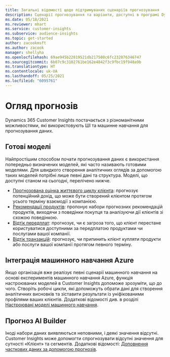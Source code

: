 ```yaml
---
title: Загальні відомості щодо підтримуваних сценаріїв прогнозування
description: Сценарії прогнозування та варіанти, доступні в програмі Dynamics 365 Customer Insights.
ms.date: 05/18/2021
ms.reviewer: mhart
ms.service: customer-insights
ms.subservice: audience-insights
ms.topic: get-started
author: zacookmsft
ms.author: zacook
manager: shellyha
ms.openlocfilehash: 69ae945b22819521db217508c6fc232876346747
ms.sourcegitcommit: 6b07c9c3102761be162e4842f3c9fbc19f948a9b
ms.translationtype: HT
ms.contentlocale: uk-UA
ms.lasthandoff: 05/25/2021
ms.locfileid: "6095761"
---
```

# <a name="predictions-overview"></a>Огляд прогнозів

Dynamics 365 Customer Insights постачається з різноманітними можливостями, які використовують ШІ та машинне навчання для прогнозування даних. 

## <a name="out-of-box-models"></a>Готові моделі

Найпростішим способом почати прогнозування даних є використання попередньо визначених моделей, які часто називають готовими моделями. Для швидкого створення аналітичних оглядів за допомогою таких моделей потрібні лише певні дані та структура. Моделі, що доступні станом на сьогодні, перелічено нижче. 
- [Прогнозована оцінка життєвого циклу клієнта](predict-customer-lifetime-value.md): прогнозує потенційний дохід, що може бути створений клієнтом протягом усього терміну взаємодії з компанією. 
- [Рекомендації продуктів](predict-product-recommendation.md): пропонує набори прогнозних рекомендацій продуктів, виходячи з поведінки покупця та аналізуючи дії клієнтів зі схожою поведінкою.
- [Відтік передплат](predict-subscription-churn.md): прогнозує, чи є загроза того, що клієнт перестане користуватися доступними за передплатою продуктами чи послугами вашої компанії.
- [Відтік транзакцій](predict-transactional-churn.md): прогнозує, чи припинить клієнт купляти продукти або послуги вашої компанії протягом певного терміну.

## <a name="azure-machine-learning-integration"></a>Інтеграція машинного навчання Azure

Якщо організація вже реалізує певні сценарії машинного навчання на основі експериментів машинного навчання Azure, функція настроюваних моделей в Customer Insights допоможе зрозуміти, що до чого. Створіть робочі цикли, які допоможуть обрати дані для створення аналітичних висновків та зіставити результати із уніфікованими профілями ваших клієнтів. Додаткові відомості див. в розділі [Настроювані моделі машинного навчання](custom-models.md).

## <a name="ai-builder-prediction"></a>Прогноз AI Builder

Іноді набори даних виявляються неповними, і деякі значення відсутні. Customer Insights може допомогти спрогнозувати відсутні значення для сутності «Клієнт» та сегментів. Додаткові відомості: [Доповнення часткових даних за допомогою прогнозів](predictions.md).
